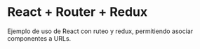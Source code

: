 # React + Router + Redux

Ejemplo de uso de React con ruteo y redux, permitiendo asociar componentes a URLs.
